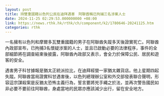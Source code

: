 ```yaml
---
layout: post
title: 持雙重國籍以色列公民在迪拜遇害　阿聯酋稱已拘捕三名涉案人士
date: 2024-11-25 02:29:53.000000000 +08:00
link: https://news.rthk.hk/rthk/ch/component/k2/1780646-20241125.htm
categories: rthk
---
```


一名擁有以色列和摩爾多瓦雙重國籍的男子在阿聯酋失蹤多天後證實死亡。阿聯酋內政部宣布，已拘捕3名懷疑涉案的人士，並且已啟動必要的法律程序，事件的全部細節將在調查結束後披露，阿聯酋內政部又表示，會全力於保障公民、居民和遊客的安全。

遇害男子科甘據報是猶太正統派拉比，在迪拜經營一家猶太雜貨店。他上星期四起失蹤。阿聯酋當局證實科甘遇害後，以色列總理辦公室和外交部發表聯合聲明，形容這宗謀殺案是反猶太恐怖主義行為，誓言要將兇手繩之於法，並再次警告國民如非必要不要前往阿聯酋，身處當地的民眾亦應該減少出行，留在安全地方。
